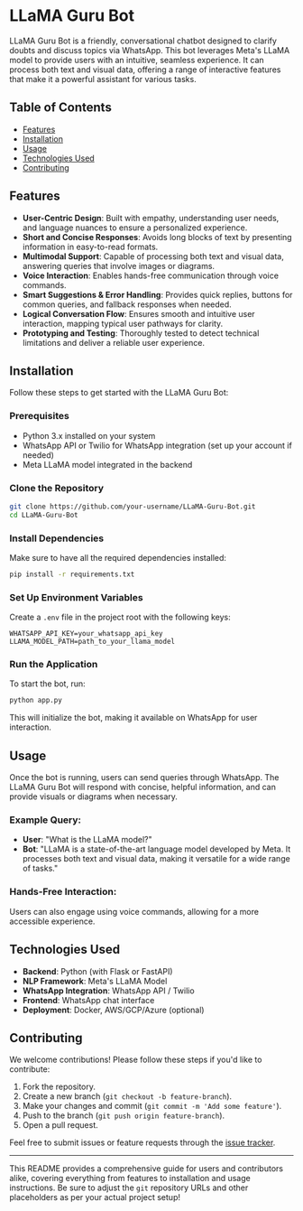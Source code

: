 
# LLaMA Guru Bot

LLaMA Guru Bot is a friendly, conversational chatbot designed to clarify doubts and discuss topics via WhatsApp. This bot leverages Meta's LLaMA model to provide users with an intuitive, seamless experience. It can process both text and visual data, offering a range of interactive features that make it a powerful assistant for various tasks.

## Table of Contents

- [Features](#features)
- [Installation](#installation)
- [Usage](#usage)
- [Technologies Used](#technologies-used)
- [Contributing](#contributing)

## Features

- **User-Centric Design**: Built with empathy, understanding user needs, and language nuances to ensure a personalized experience.
- **Short and Concise Responses**: Avoids long blocks of text by presenting information in easy-to-read formats.
- **Multimodal Support**: Capable of processing both text and visual data, answering queries that involve images or diagrams.
- **Voice Interaction**: Enables hands-free communication through voice commands.
- **Smart Suggestions & Error Handling**: Provides quick replies, buttons for common queries, and fallback responses when needed.
- **Logical Conversation Flow**: Ensures smooth and intuitive user interaction, mapping typical user pathways for clarity.
- **Prototyping and Testing**: Thoroughly tested to detect technical limitations and deliver a reliable user experience.

## Installation

Follow these steps to get started with the LLaMA Guru Bot:

### Prerequisites

- Python 3.x installed on your system
- WhatsApp API or Twilio for WhatsApp integration (set up your account if needed)
- Meta LLaMA model integrated in the backend

### Clone the Repository

```bash
git clone https://github.com/your-username/LLaMA-Guru-Bot.git
cd LLaMA-Guru-Bot
```

### Install Dependencies

Make sure to have all the required dependencies installed:

```bash
pip install -r requirements.txt
```

### Set Up Environment Variables

Create a `.env` file in the project root with the following keys:

```
WHATSAPP_API_KEY=your_whatsapp_api_key
LLAMA_MODEL_PATH=path_to_your_llama_model
```

### Run the Application

To start the bot, run:

```bash
python app.py
```

This will initialize the bot, making it available on WhatsApp for user interaction.

## Usage

Once the bot is running, users can send queries through WhatsApp. The LLaMA Guru Bot will respond with concise, helpful information, and can provide visuals or diagrams when necessary.

### Example Query:

- **User**: "What is the LLaMA model?"
- **Bot**: "LLaMA is a state-of-the-art language model developed by Meta. It processes both text and visual data, making it versatile for a wide range of tasks."

### Hands-Free Interaction:

Users can also engage using voice commands, allowing for a more accessible experience.

## Technologies Used

- **Backend**: Python (with Flask or FastAPI)
- **NLP Framework**: Meta's LLaMA Model
- **WhatsApp Integration**: WhatsApp API / Twilio
- **Frontend**: WhatsApp chat interface
- **Deployment**: Docker, AWS/GCP/Azure (optional)

## Contributing

We welcome contributions! Please follow these steps if you'd like to contribute:

1. Fork the repository.
2. Create a new branch (`git checkout -b feature-branch`).
3. Make your changes and commit (`git commit -m 'Add some feature'`).
4. Push to the branch (`git push origin feature-branch`).
5. Open a pull request.

Feel free to submit issues or feature requests through the [issue tracker](https://github.com/your-username/LLaMA-Guru-Bot/issues).


---

This README provides a comprehensive guide for users and contributors alike, covering everything from features to installation and usage instructions. Be sure to adjust the `git` repository URLs and other placeholders as per your actual project setup!
